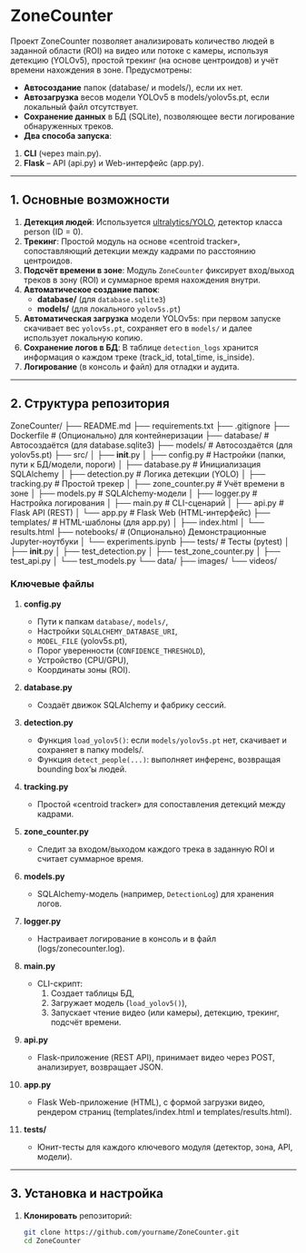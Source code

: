 # ZoneCounter

Проект ZoneCounter позволяет анализировать количество людей в заданной области (ROI) на видео или потоке с камеры, используя детекцию (YOLOv5), простой трекинг (на основе центроидов) и учёт времени нахождения в зоне. Предусмотрены:

- **Автосоздание** папок (database/ и models/), если их нет.  
- **Автозагрузка** весов модели YOLOv5 в models/yolov5s.pt, если локальный файл отсутствует.  
- **Сохранение данных** в БД (SQLite), позволяющее вести логирование обнаруженных треков.  
- **Два способа запуска**:
1. **CLI** (через main.py).
2. **Flask** – API (api.py) и Web-интерфейс (app.py).

---

## 1. Основные возможности

1. **Детекция людей**: Используется [ultralytics/YOLO](https://github.com/ultralytics/ultralytics), детектор класса person (ID = 0).  
2. **Трекинг**: Простой модуль на основе «centroid tracker», сопоставляющий детекции между кадрами по расстоянию центроидов.  
3. **Подсчёт времени в зоне**: Модуль `ZoneCounter` фиксирует вход/выход треков в зону (ROI) и суммарное время нахождения внутри.  
4. **Автоматическое создание папок**:  
   - **database/** (для `database.sqlite3`)  
   - **models/** (для локального `yolov5s.pt`)  
5. **Автоматическая загрузка** модели YOLOv5s: при первом запуске скачивает вес `yolov5s.pt`, сохраняет его в `models/` и далее использует локальную копию.  
6. **Сохранение логов в БД**: В таблице `detection_logs` хранится информация о каждом треке (track_id, total_time, is_inside).  
7. **Логирование** (в консоль и файл) для отладки и аудита.

---

## 2. Структура репозитория
ZoneCounter/
 ├── README.md
 ├── requirements.txt
 ├── .gitignore
 ├── Dockerfile                      # (Опционально) для контейнеризации
 ├── database/                      # Автосоздаётся (для database.sqlite3)
 ├── models/                        # Автосоздаётся (для yolov5s.pt)
 ├── src/
│   ├── __init__.py
│   ├── config.py                  # Настройки (папки, пути к БД/модели, пороги)
│   ├── database.py                # Инициализация SQLAlchemy
│   ├── detection.py               # Логика детекции (YOLO)
│   ├── tracking.py                # Простой трекер
│   ├── zone_counter.py            # Учёт времени в зоне
│   ├── models.py                  # SQLAlchemy-модели
│   ├── logger.py                  # Настройка логирования
│   ├── main.py                    # CLI-сценарий
│   ├── api.py                     # Flask API (REST)
│   └── app.py                     # Flask Web (HTML-интерфейс)
├── templates/                     # HTML-шаблоны (для app.py)
│   ├── index.html
│   └── results.html
├── notebooks/                     # (Опционально) Демонстрационные Jupyter-ноутбуки
│   └── experiments.ipynb
├── tests/                         # Тесты (pytest)
│   ├── __init__.py
│   ├── test_detection.py
│   ├── test_zone_counter.py
│   ├── test_api.py
│   └── test_models.py
└── data/
    ├── images/
    └── videos/
    

### Ключевые файлы

1. **config.py**  
   - Пути к папкам `database/`, `models/`,  
   - Настройки `SQLALCHEMY_DATABASE_URI`,  
   - `MODEL_FILE` (yolov5s.pt),  
   - Порог уверенности (`CONFIDENCE_THRESHOLD`),  
   - Устройство (CPU/GPU),  
   - Координаты зоны (ROI).  

2. **database.py**  
   - Создаёт движок SQLAlchemy и фабрику сессий.  

3. **detection.py**  
   - Функция `load_yolov5()`: если `models/yolov5s.pt` нет, скачивает и сохраняет в папку models/.  
   - Функция `detect_people(...)`: выполняет инференс, возвращая bounding box’ы людей.  

4. **tracking.py**  
   - Простой «centroid tracker» для сопоставления детекций между кадрами.  

5. **zone_counter.py**  
   - Следит за входом/выходом каждого трека в заданную ROI и считает суммарное время.  

6. **models.py**  
   - SQLAlchemy-модель (например, `DetectionLog`) для хранения логов.  

7. **logger.py**  
   - Настраивает логирование в консоль и в файл (logs/zonecounter.log).  

8. **main.py**  
   - CLI-скрипт:  
     1) Создает таблицы БД,  
     2) Загружает модель (`load_yolov5()`),  
     3) Запускает чтение видео (или камеры), детекцию, трекинг, подсчёт времени.  

9. **api.py**  
   - Flask-приложение (REST API), принимает видео через POST, анализирует, возвращает JSON.  

10. **app.py**  
    - Flask Web-приложение (HTML), с формой загрузки видео, рендером страниц (templates/index.html и templates/results.html).  

11. **tests/**  
    - Юнит-тесты для каждого ключевого модуля (детектор, зона, API, модели).  

---

## 3. Установка и настройка

1. **Клонировать** репозиторий:
   ```bash
   git clone https://github.com/yourname/ZoneCounter.git
   cd ZoneCounter
